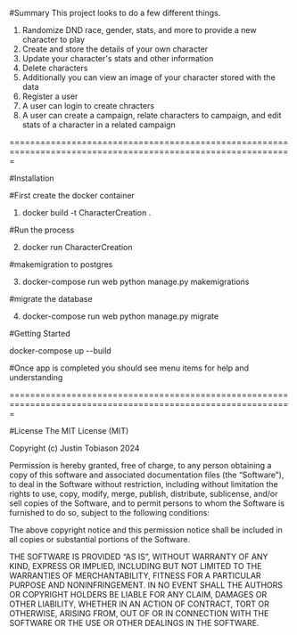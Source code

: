 #Summary
This project looks to do a few different things. 
1. Randomize DND race, gender, stats, and more to provide a new character to play
2. Create and store the details of your own character
3. Update your character's stats and other information
4. Delete characters
5. Additionally you can view an image of your character stored with the data
6. Register a user
7. A user can login to create chracters
8. A user can create a campaign, relate characters to campaign, and edit stats of a character in a related campaign


=============================================================================================================



#Installation

#First create the docker container 
1. docker build -t CharacterCreation .

#Run the process 

2. docker run CharacterCreation 

#makemigration to postgres 

3. docker-compose run web python manage.py makemigrations 

#migrate the database 

4. docker-compose run web python manage.py migrate 


#Getting Started

docker-compose up --build

#Once app is completed you should see menu items for help and understanding




=============================================================================================================



#License
The MIT License (MIT)

Copyright (c) Justin Tobiason 2024

Permission is hereby granted, free of charge, to any person obtaining a copy of this software and associated documentation files (the “Software”), 
to deal in the Software without restriction, including without limitation the rights to use, copy, modify, merge, publish, distribute, sublicense, 
and/or sell copies of the Software, and to permit persons to whom the Software is furnished to do so, subject to the following conditions:

The above copyright notice and this permission notice shall be included in all copies or substantial portions of the Software.

THE SOFTWARE IS PROVIDED “AS IS”, WITHOUT WARRANTY OF ANY KIND, EXPRESS OR IMPLIED, INCLUDING BUT NOT LIMITED TO THE WARRANTIES OF MERCHANTABILITY, 
FITNESS FOR A PARTICULAR PURPOSE AND NONINFRINGEMENT. IN NO EVENT SHALL THE AUTHORS OR COPYRIGHT HOLDERS BE LIABLE FOR ANY CLAIM, DAMAGES OR OTHER LIABILITY, 
WHETHER IN AN ACTION OF CONTRACT, TORT OR OTHERWISE, ARISING FROM, OUT OF OR IN CONNECTION WITH THE SOFTWARE OR THE USE OR OTHER DEALINGS IN THE SOFTWARE.
